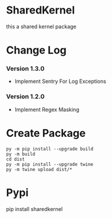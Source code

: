 # SharedKernel
this a shared kernel package

# Change Log
### Version 1.3.0
- Implement Sentry For Log Exceptions
### Version 1.2.0
- Implement Regex Masking
# Create Package
    py -m pip install --upgrade build
    py -m build
    cd dist
    py -m pip install --upgrade twine
    py -m twine upload dist/*

# Pypi
pip install sharedkernel
